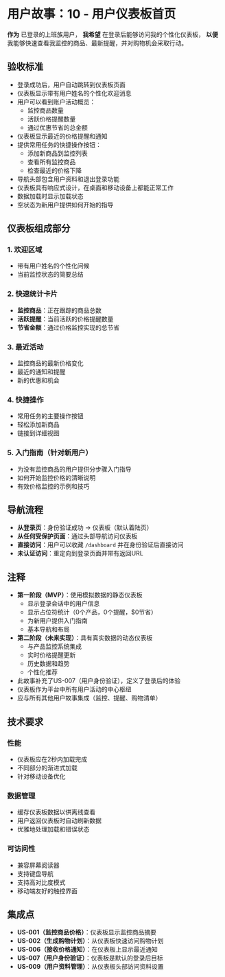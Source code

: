 # 用户故事：10 - 用户仪表板首页

**作为** 已登录的上班族用户，
**我希望** 在登录后能够访问我的个性化仪表板，
**以便** 我能够快速查看我监控的商品、最新提醒，并对购物机会采取行动。

## 验收标准

* 登录成功后，用户自动跳转到仪表板页面
* 仪表板显示带有用户姓名的个性化欢迎消息
* 用户可以看到账户活动概览：
  - 监控商品数量
  - 活跃价格提醒数量
  - 通过优惠节省的总金额
* 仪表板显示最近的价格提醒和通知
* 提供常用任务的快捷操作按钮：
  - 添加新商品到监控列表
  - 查看所有监控商品
  - 检查最近的价格下降
* 导航头部包含用户资料和退出登录功能
* 仪表板具有响应式设计，在桌面和移动设备上都能正常工作
* 数据加载时显示加载状态
* 空状态为新用户提供如何开始的指导

## 仪表板组成部分

### 1. 欢迎区域
- 带有用户姓名的个性化问候
- 当前监控状态的简要总结

### 2. 快速统计卡片
- **监控商品**：正在跟踪的商品总数
- **活跃提醒**：当前活跃的价格提醒数量
- **节省金额**：通过价格监控实现的总节省

### 3. 最近活动
- 监控商品的最新价格变化
- 最近的通知和提醒
- 新的优惠和机会

### 4. 快捷操作
- 常用任务的主要操作按钮
- 轻松添加新商品
- 链接到详细视图

### 5. 入门指南（针对新用户）
- 为没有监控商品的用户提供分步骤入门指导
- 如何开始监控价格的清晰说明
- 有效价格监控的示例和技巧

## 导航流程

* **从登录页**：身份验证成功 → 仪表板（默认着陆页）
* **从任何受保护页面**：通过头部导航访问仪表板
* **直接访问**：用户可以收藏 `/dashboard` 并在身份验证后直接访问
* **未认证访问**：重定向到登录页面并带有返回URL

## 注释

* **第一阶段（MVP）**：使用模拟数据的静态仪表板
  - 显示登录会话中的用户信息
  - 显示占位符统计（0个产品，0个提醒，$0节省）
  - 为新用户提供入门指南
  - 基本导航和布局
* **第二阶段（未来实现）**：具有真实数据的动态仪表板
  - 与产品监控系统集成
  - 实时价格提醒更新
  - 历史数据和趋势
  - 个性化推荐
* 此故事补充了US-007（用户身份验证），定义了登录后的体验
* 仪表板作为平台中所有用户活动的中心枢纽
* 应与所有其他用户故事集成（监控、提醒、购物清单）

## 技术要求

### 性能
- 仪表板应在2秒内加载完成
- 不同部分的渐进式加载
- 针对移动设备优化

### 数据管理
- 缓存仪表板数据以供离线查看
- 用户返回仪表板时自动刷新数据
- 优雅地处理加载和错误状态

### 可访问性
- 兼容屏幕阅读器
- 支持键盘导航
- 支持高对比度模式
- 移动端友好的触控界面

## 集成点

- **US-001（监控商品价格）**：仪表板显示监控商品摘要
- **US-002（生成购物计划）**：从仪表板快速访问购物计划
- **US-006（接收价格通知）**：在仪表板上显示最近通知
- **US-007（用户身份验证）**：仪表板是默认的登录后目标
- **US-009（用户资料管理）**：从仪表板头部访问资料设置
